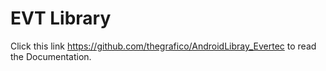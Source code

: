 # EVT Library

Click this link https://github.com/thegrafico/AndroidLibray_Evertec to read the Documentation. 
